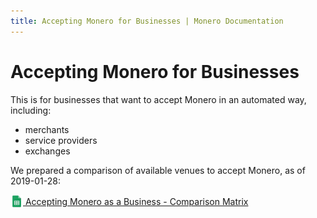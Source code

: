 ```yaml
---
title: Accepting Monero for Businesses | Monero Documentation
---
```

# Accepting Monero for Businesses

This is for businesses that want to accept Monero in an automated way, including:

* merchants
* service providers
* exchanges

We prepared a comparison of available venues to accept Monero, as of 2019-01-28:


[<img src="/images/sheets-icon.png" width="20px" height="20px" style="margin-bottom: -4px;" /> Accepting Monero as a Business - Comparison Matrix](/r/accepting-monero-comparison-matrix)
